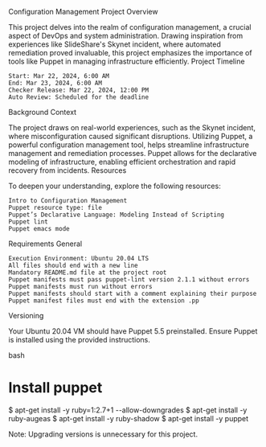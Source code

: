 Configuration Management Project
Overview

This project delves into the realm of configuration management, a crucial aspect of DevOps and system administration. Drawing inspiration from experiences like SlideShare's Skynet incident, where automated remediation proved invaluable, this project emphasizes the importance of tools like Puppet in managing infrastructure efficiently.
Project Timeline

    Start: Mar 22, 2024, 6:00 AM
    End: Mar 23, 2024, 6:00 AM
    Checker Release: Mar 22, 2024, 12:00 PM
    Auto Review: Scheduled for the deadline

Background Context

The project draws on real-world experiences, such as the Skynet incident, where misconfiguration caused significant disruptions. Utilizing Puppet, a powerful configuration management tool, helps streamline infrastructure management and remediation processes. Puppet allows for the declarative modeling of infrastructure, enabling efficient orchestration and rapid recovery from incidents.
Resources

To deepen your understanding, explore the following resources:

    Intro to Configuration Management
    Puppet resource type: file
    Puppet’s Declarative Language: Modeling Instead of Scripting
    Puppet lint
    Puppet emacs mode

Requirements
General

    Execution Environment: Ubuntu 20.04 LTS
    All files should end with a new line
    Mandatory README.md file at the project root
    Puppet manifests must pass puppet-lint version 2.1.1 without errors
    Puppet manifests must run without errors
    Puppet manifests should start with a comment explaining their purpose
    Puppet manifest files must end with the extension .pp

Versioning

Your Ubuntu 20.04 VM should have Puppet 5.5 preinstalled. Ensure Puppet is installed using the provided instructions.

bash

# Install puppet
$ apt-get install -y ruby=1:2.7+1 --allow-downgrades
$ apt-get install -y ruby-augeas
$ apt-get install -y ruby-shadow
$ apt-get install -y puppet

Note: Upgrading versions is unnecessary for this project.

